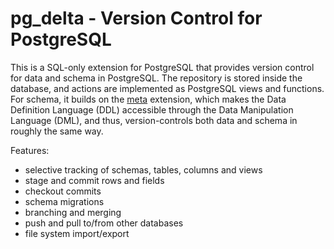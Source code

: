 pg_delta - Version Control for PostgreSQL
=========================================

This is a SQL-only extension for PostgreSQL that provides version control for data and schema in
PostgreSQL.  The repository is stored inside the database, and actions are implemented as PostgreSQL
views and functions.  For schema, it builds on the [meta](https://github.com/aquameta/meta)
extension, which makes the Data Definition Language (DDL) accessible through the Data Manipulation
Language (DML), and thus, version-controls both data and schema in roughly the same way.

Features:

- selective tracking of schemas, tables, columns and views
- stage and commit rows and fields
- checkout commits
- schema migrations
- branching and merging
- push and pull to/from other databases
- file system import/export
